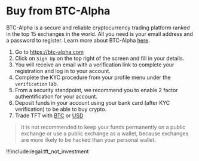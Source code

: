 # Buy from BTC-Alpha

BTC-Alpha is a secure and reliable cryptocurrency trading platform ranked in the top 15 exchanges in the world. All you need is your email address and a password to register. Learn more about BTC-Alpha [here](https://btc-alpha.com/en/support).

1. Go to https://btc-alpha.com 
2. Click on `Sign Up` on the top right of the screen and fill in your details. 
3. You will receive an email with a verification link to complete your registration and log in to your account.
4. Complete the KYC procedure from your profile menu under the `verification` tab.
5. From a security standpoint, we recommend you to enable 2 factor authentification for your account.
6. Deposit funds in your account using your bank card (after KYC verification) to be able to buy crypto.
7. Trade TFT with [BTC](https://btc-alpha.com/en/exchange/TFT_BTC) or [USD](https://btc-alpha.com/en/exchange/TFT_USD)
   

> It is not recommended to keep your funds permanently on a public exchange or use a public exchange as a wallet, because exchanges are more likely to be hacked than your personal wallet.

!!!include:legal:tft_not_investment